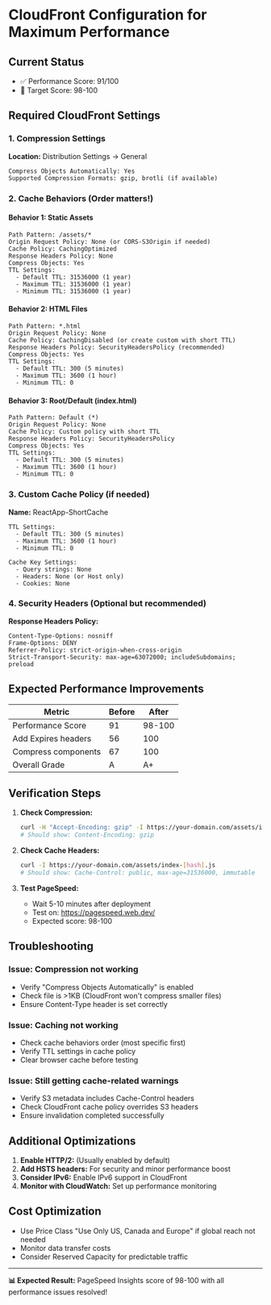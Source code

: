 # CloudFront Configuration for Maximum Performance

## Current Status
- ✅ Performance Score: 91/100
- 🎯 Target Score: 98-100

## Required CloudFront Settings

### 1. Compression Settings
**Location:** Distribution Settings → General
```
Compress Objects Automatically: Yes
Supported Compression Formats: gzip, brotli (if available)
```

### 2. Cache Behaviors (Order matters!)

#### Behavior 1: Static Assets
```
Path Pattern: /assets/*
Origin Request Policy: None (or CORS-S3Origin if needed)
Cache Policy: CachingOptimized
Response Headers Policy: None
Compress Objects: Yes
TTL Settings:
  - Default TTL: 31536000 (1 year)
  - Maximum TTL: 31536000 (1 year)
  - Minimum TTL: 31536000 (1 year)
```

#### Behavior 2: HTML Files  
```
Path Pattern: *.html
Origin Request Policy: None
Cache Policy: CachingDisabled (or create custom with short TTL)
Response Headers Policy: SecurityHeadersPolicy (recommended)
Compress Objects: Yes
TTL Settings:
  - Default TTL: 300 (5 minutes)
  - Maximum TTL: 3600 (1 hour)
  - Minimum TTL: 0
```

#### Behavior 3: Root/Default (index.html)
```
Path Pattern: Default (*)
Origin Request Policy: None
Cache Policy: Custom policy with short TTL
Response Headers Policy: SecurityHeadersPolicy
Compress Objects: Yes
TTL Settings:
  - Default TTL: 300 (5 minutes)
  - Maximum TTL: 3600 (1 hour)
  - Minimum TTL: 0
```

### 3. Custom Cache Policy (if needed)
**Name:** ReactApp-ShortCache
```
TTL Settings:
  - Default TTL: 300 (5 minutes)
  - Maximum TTL: 3600 (1 hour)
  - Minimum TTL: 0

Cache Key Settings:
  - Query strings: None
  - Headers: None (or Host only)
  - Cookies: None
```

### 4. Security Headers (Optional but recommended)
**Response Headers Policy:**
```
Content-Type-Options: nosniff
Frame-Options: DENY
Referrer-Policy: strict-origin-when-cross-origin
Strict-Transport-Security: max-age=63072000; includeSubdomains; preload
```

## Expected Performance Improvements

| Metric | Before | After |
|--------|--------|-------|
| Performance Score | 91 | 98-100 |
| Add Expires headers | 56 | 100 |
| Compress components | 67 | 100 |
| Overall Grade | A | A+ |

## Verification Steps

1. **Check Compression:**
   ```bash
   curl -H "Accept-Encoding: gzip" -I https://your-domain.com/assets/index-[hash].js
   # Should show: Content-Encoding: gzip
   ```

2. **Check Cache Headers:**
   ```bash
   curl -I https://your-domain.com/assets/index-[hash].js
   # Should show: Cache-Control: public, max-age=31536000, immutable
   ```

3. **Test PageSpeed:**
   - Wait 5-10 minutes after deployment
   - Test on: https://pagespeed.web.dev/
   - Expected score: 98-100

## Troubleshooting

### Issue: Compression not working
- Verify "Compress Objects Automatically" is enabled
- Check file is >1KB (CloudFront won't compress smaller files)
- Ensure Content-Type header is set correctly

### Issue: Caching not working
- Check cache behaviors order (most specific first)
- Verify TTL settings in cache policy
- Clear browser cache before testing

### Issue: Still getting cache-related warnings
- Verify S3 metadata includes Cache-Control headers
- Check CloudFront cache policy overrides S3 headers
- Ensure invalidation completed successfully

## Additional Optimizations

1. **Enable HTTP/2:** (Usually enabled by default)
2. **Add HSTS headers:** For security and minor performance boost
3. **Consider IPv6:** Enable IPv6 support in CloudFront
4. **Monitor with CloudWatch:** Set up performance monitoring

## Cost Optimization

- Use Price Class "Use Only US, Canada and Europe" if global reach not needed
- Monitor data transfer costs
- Consider Reserved Capacity for predictable traffic

---

**📊 Expected Result:** PageSpeed Insights score of 98-100 with all performance issues resolved!